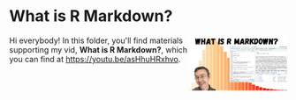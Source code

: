 # What is R Markdown?

<img src="rmarkdown thumb.png" align="right" height="100" />

Hi everybody! In this folder, you'll find materials supporting my vid, **What is R Markdown?**, which you can find at <https://youtu.be/asHhuHRxhvo>. 

